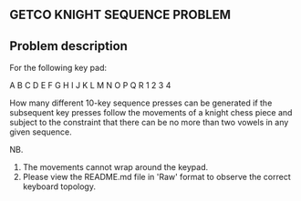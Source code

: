 GETCO KNIGHT SEQUENCE PROBLEM
-----------------------------

Problem description
-------------------

For the following key pad:

A B C D E F
G H I J K L
M N O P Q R
  1 2 3 4

How many different 10-key sequence presses can be generated if the subsequent
key presses follow the movements of a knight chess piece and subject to the
constraint that there can be no more than two vowels in any given sequence.

NB. 

1. The movements cannot wrap around the keypad.
2. Please view the README.md file in 'Raw' format to observe the correct keyboard topology.
